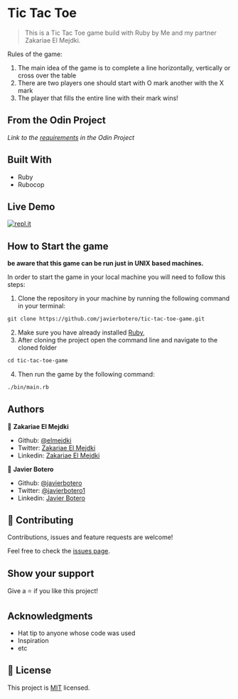 # Tic Tac Toe

> This is a Tic Tac Toe game build with Ruby by Me and my partner Zakariae El Mejdki.

Rules of the game:

1. The main idea of the game is to complete a line horizontally, vertically or cross over the table
2. There are two players one should start with O mark another with the X mark
3. The player that fills the entire line with their mark wins!

## From the Odin Project

*Link to the [requirements](https://www.theodinproject.com/courses/ruby-programming/lessons/oop) in the Odin Project*

## Built With

- Ruby
- Rubocop


## Live Demo

[![repl.it](https://camo.githubusercontent.com/88adba2fff35b16ceafadcaa07f50d5d1978e663/68747470733a2f2f7265706c2e69742f62616467652f6769746875622f6e726971753332322f7469632d7461632d746f65)](https://livedemo.com)

## How to Start the game

**be aware that this game can be run just in UNIX based machines.** 

In order to start the game in your local machine you will need to follow this steps:

1. Clone the repository in your machine by running the following command in your terminal:

```tex
git clone https://github.com/javierbotero/tic-tac-toe-game.git
```
2. Make sure you have already installed [Ruby](https://www.theodinproject.com/courses/web-development-101/lessons/installing-ruby),
3. After cloning the project open the command line and navigate to the cloned folder
```tex
cd tic-tac-toe-game
```
4. Then run the game by the following command:

```tex
./bin/main.rb
```

## Authors

👤 **Zakariae El Mejdki**

- Github: [@elmejdki](https://github.com/elmejdki)
- Twitter: [Zakariae El Mejdki](https://twitter.com/0ca7848f87ab470)
- Linkedin: [Zakariae El Mejdki](https://www.linkedin.com/in/zakariae-el-mejdki-644898139/)



👤 **Javier Botero**

- Github: [@javierbotero](/github.com/javierbotero)
- Twitter: [@javierbotero1](https://twitter.com/Javierboterodev)
- Linkedin: [Javier Botero](https://www.linkedin.com/in/javierboterodev/)

## 🤝 Contributing

Contributions, issues and feature requests are welcome!

Feel free to check the [issues page](issues/).

## Show your support

Give a ⭐️ if you like this project!

## Acknowledgments

- Hat tip to anyone whose code was used
- Inspiration
- etc

## 📝 License

This project is [MIT](lic.url) licensed.
